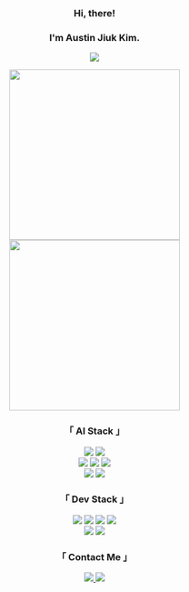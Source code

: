 <!--
simpleicons
https://simpleicons.org/
-->

<br/>



### <div align="center">Hi, there!</div>
### <div align="center">I'm Austin Jiuk Kim.</div>
<p align="center">
  <img src="https://img.shields.io/badge/About%20Me-F7F7F7?style=flat-square&logo=Notion&logoColor=black"/>
</p>
 
<p align="center">
  <img src="https://user-images.githubusercontent.com/99459331/154815441-9c45cc41-47b2-4054-834b-5fb082d37f1c.gif#gh-light-mode-only" width=300>
  <img src="https://user-images.githubusercontent.com/99459331/154815600-359f1ed4-5b9c-4606-857b-a1556816e9d6.gif#gh-dark-mode-only" width=300>
</p>  


<h3 align="center"> 「 AI Stack 」  </h3>
<p align="center">
  <img src="https://img.shields.io/badge/Jupyter-f37626?style=flat-square&logo=Jupyter&logoColor=white"/>
  <img src="https://img.shields.io/badge/Google%20Colab-F9AB00?style=flat-square&logo=Google%20Colab&logoColor=white"/>
  <br/>
  <img src="https://img.shields.io/badge/scikit-learn-F7931E?style=flat-square&logo=scikit-learn&logoColor=white"/>
  <img src="https://img.shields.io/badge/TensorFlow-ff6f00?style=flat-square&logo=TensorFlow&logoColor=white"/>
  <img src="https://img.shields.io/badge/PyTorch-ee4c2c?style=flat-square&logo=PyTorch&logoColor=white"/> 
  <br/>
  <img src="https://img.shields.io/badge/Tableau-E97627?style=flat-square&logo=Tableau&logoColor=white"/>
  <img src="https://img.shields.io/badge/Google%20Analytics-E37400?style=flat-square&logo=Google%20Analytics&logoColor=white"/>
</p>


<h3 align="center"> 「 Dev Stack 」 </h3>
<p align="center">
  <img src="https://img.shields.io/badge/HTML-E34F26?style=flat-square&logo=HTML5&logoColor=white"/>
  <img src="https://img.shields.io/badge/CSS-1572B6?style=flat-square&logo=CSS3&logoColor=white"/>
  <img src="https://img.shields.io/badge/JavaScript-f7df1e?style=flat-square&logo=javascript&logoColor=white"/>
  <img src="https://img.shields.io/badge/Python-3766AB?style=flat-square&logo=Python&logoColor=white"/> 
  <br/>
  <img src="https://img.shields.io/badge/React%20Native-61dafb?style=flat-square&logo=React&logoColor=white"/>
  <img src="https://img.shields.io/badge/Django-092E20?style=flat-square&logo=Django&logoColor=white"/> 
</p>


<h3 align="center"> 「 Contact Me 」 </h3>
<p align="center">
  <a href="https://velog.io/@ziwe_ek"><img src="https://img.shields.io/badge/Velog-11B48A?style=flat-square&logo=Vimeo&logoColor=white&link=https://velog.io/@ziwe_ek"/>
  <a href="mailto:austin.jiuk.kim@naver.com"><img src="https://img.shields.io/badge/Gmail-d14836?style=flat-square&logo=Gmail&logoColor=white&link=viliketh1s98@naver.com"/>
</p>

